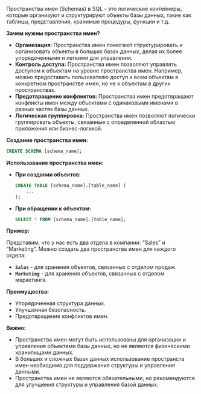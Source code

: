 
Пространства имен (Schemas) в SQL - это логические контейнеры, которые организуют и структурируют объекты базы данных, такие как таблицы, представления, хранимые процедуры, функции и т.д.

**Зачем нужны пространства имен?**

- **Организация:** Пространства имен помогают структурировать и организовать объекты в больших базах данных, делая их более упорядоченными и легкими для управления.
- **Контроль доступа:** Пространства имен позволяют управлять доступом к объектам на уровне пространства имен. Например, можно предоставить пользователю доступ к всем объектам в конкретном пространстве имен, но не к объектам в других пространствах.
- **Предотвращение конфликтов:** Пространства имен предотвращают конфликты имен между объектами с одинаковыми именами в разных частях базы данных.
- **Логическая группировка:** Пространства имен позволяют логически группировать объекты, связанные с определенной областью приложения или бизнес-логикой.

**Создание пространства имен:**

```sql
CREATE SCHEMA [schema_name];
```

**Использование пространства имен:**

- **При создании объектов:**
    
    ```sql
    CREATE TABLE [schema_name].[table_name] (
        ...
    );
    ```
    
- **При обращении к объектам:**
    
    ```sql
    SELECT * FROM [schema_name].[table_name];
    ```
    

**Пример:**

Представим, что у нас есть два отдела в компании: “Sales” и “Marketing”. Можно создать два пространства имен для каждого отдела:

- **`Sales`** - для хранения объектов, связанных с отделом продаж.
- **`Marketing`** - для хранения объектов, связанных с отделом маркетинга.

**Преимущества:**

- Упорядоченная структура данных.
- Улучшенная безопасность.
- Предотвращение конфликтов имен.

**Важно:**

- Пространства имен могут быть использованы для организации и управления объектами базы данных, но не являются физическими хранилищами данных.
- В больших и сложных базах данных использование пространств имен необходимо для поддержания структуры и управления данными.
- Пространства имен не являются обязательными, но рекомендуются для улучшения структуры и управления базой данных.